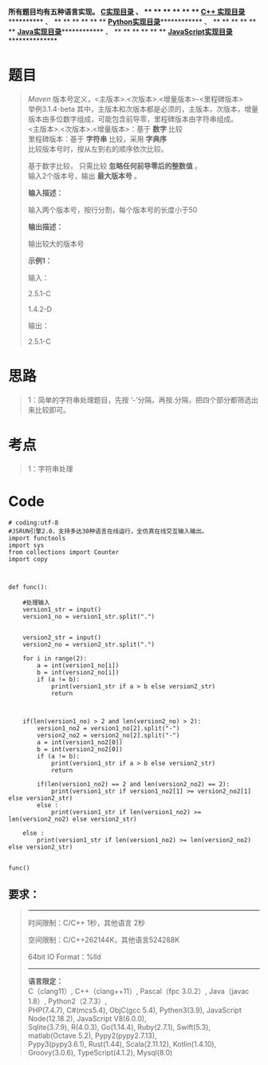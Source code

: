 **所有题目均有五种语言实现。
**[C实现目录](https://renjie.blog.csdn.net/article/details/129190260 "C实现目录")** 、
** ** ** ** ** ** **[C++
实现目录](https://blog.csdn.net/misayaaaaa/category_12036814.html "C++
实现目录")************** 、 ** ** ** ** ** **
**[Python实现目录](https://blog.csdn.net/misayaaaaa/category_12111005.html
"Python实现目录")************** 、 ** ** ** ** ** **
**[Java实现目录](https://blog.csdn.net/misayaaaaa/category_12111006.html
"Java实现目录")************** 、 ** ** ** ** ** **
**[JavaScript实现目录](https://blog.csdn.net/misayaaaaa/category_12199270.html
"JavaScript实现目录")****************

# 题目

> _Maven_ 版本号定义，<主版本>.<次版本>.<增量版本>-<里程碑版本>  
>  举例3.1.4-beta 其中，主版本和次版本都是必须的，主版本，次版本，增量版本由多位数字组成，可能包含前导零，里程碑版本由字符串组成。  
>  <主版本>.<次版本>.<增量版本>：基于 **数字** 比较  
>  里程碑版本：基于 **字符串** 比较，采用 **字典序**  
>  比较版本号时，按从左到右的顺序依次比较。
>
> 基于数字比较， 只需比较 **忽略任何前导零后的整数值** 。  
>  输入2个版本号，输出 **最大版本号** 。
>
> **输入描述：**
>
> 输入两个版本号，按行分割，每个版本号的长度小于50
>
> **输出描述：**
>
> 输出较大的版本号
>
> **示例1：**
>
> 输入：
>
> 2.5.1-C
>
> 1.4.2-D
>
> 输出：
>
> 2.5.1-C

# 思路

> 1：简单的字符串处理题目，先按 ‘-’分隔，再按.分隔，把四个部分都筛选出来比较即可。

# 考点

> 1：字符串处理

# Code

    
    
    # coding:utf-8
    #JSRUN引擎2.0，支持多达30种语言在线运行，全仿真在线交互输入输出。 
    import functools
    import sys
    from collections import Counter
    import copy
    
    
    
    def func():
    
        #处理输入
        version1_str = input()
        version1_no = version1_str.split(".")
    
    
        version2_str = input()
        version2_no = version2_str.split(".")
    
        for i in range(2):
            a = int(version1_no[i])
            b = int(version2_no[i])
            if (a != b):
                print(version1_str if a > b else version2_str)
                return
            
        
    
        if(len(version1_no) > 2 and len(version2_no) > 2):
            version1_no2 = version1_no[2].split("-")
            version2_no2 = version2_no[2].split("-")
            a = int(version1_no2[0])
            b = int(version2_no2[0])
            if (a != b):
                print(version1_str if a > b else version2_str)
                return
            
            if(len(version1_no2) == 2 and len(version2_no2) == 2):
                print(version1_str if version1_no2[1] >= version2_no2[1] else version2_str)
            else :
                print(version1_str if len(version1_no2) >= len(version2_no2) else version2_str)
            
        else :
            print(version1_str if len(version1_no2) >= len(version2_no2) else version2_str)
        
    
    func()
    

## 要求：

> * * *
>
> 时间限制：C/C++ 1秒，其他语言 2秒
>
> 空间限制：C/C++262144K，其他语言524288K
>
> 64bit IO Format：%lld
>
> * * *
>
> **语言限定：**  
>  C（clang11）, C++（clang++11）, Pascal（fpc 3.0.2）, Java（javac 1.8）,
> Python2（2.7.3）,  
>  PHP(7.4.7), C#(mcs5.4), ObjC(gcc 5.4), Pythen3(3.9), JavaScript
> Node(12.18.2), JavaScript V8(6.0.0),  
>  Sqlite(3.7.9), R(4.0.3), Go(1.14.4), Ruby(2.7.1), Swift(5.3), matlab(Octave
> 5.2), Pypy2(pypy2.7.13),  
>  Pypy3(pypy3.6.1), Rust(1.44), Scala(2.11.12), Kotlin(1.4.10),
> Groovy(3.0.6), TypeScript(4.1.2), Mysql(8.0)

